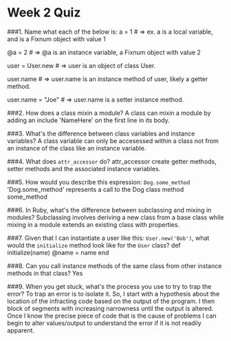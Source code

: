 # Week 2 Quiz

###1. Name what each of the below is:
  a = 1 # => ex. a is a local variable, and is a Fixnum object with value 1

  @a = 2 # => @a is an instance variable, a Fixnum object with value 2

  user = User.new # => user is an object of class User.

  user.name # => user.name is an instance method of user, likely a getter method.

  user.name = "Joe" # => user.name is a setter instance method.

###2. How does a class mixin a module?
  A class can mixin a module by adding an include 'NameHere' on the first
  line in its body.

###3. What's the difference between class variables and instance variables?
  A class variable can only be accesessed within a class not from an instance
  of the class like an instance variable.

###4. What does `attr_accessor` do?
  attr_accessor create getter methods, setter methods and the associated
  instance variables.

###5. How would you describe this expression: `Dog.some_method`
  'Dog.some_method' represents a call to the Dog class method some_method

###6. In Ruby, what's the difference between subclassing and mixing in modules?
  Subclassing involves deriving a new class from a base class while mixing
  in a module extends an existing class with properties.

###7. Given that I can instantiate a user like this: `User.new('Bob')`, what would the `initialize` method look like for the `User` class?
  def initialize(name)
    @name = name
  end

###8. Can you call instance methods of the same class from other instance methods in that class?
  Yes

###9. When you get stuck, what's the process you use to try to trap the error?
  To trap an error is to isolate it. So, I start with a hypothesis about the
  location of the infracting code based on the output of the program.
  I then block of segments with increasing narrowness until the output is
  altered. Once I know the precise piece of code that is the cause of
  problems I can begin to alter values/output to understand the error if
  it is not readily apparent.